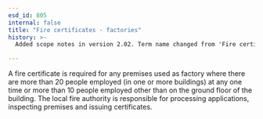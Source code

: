 ```yaml
---
esd_id: 805
internal: false
title: "Fire certificates - factories"
history: >-
  Added scope notes in version 2.02. Term name changed from 'Fire certificates - factories' to 'Fire and rescue - fire certificates - factories' in version 3.00. Name changed to 'Fire certificates - factories' in version 4.00.

---
```


A fire certificate is required for any premises used as factory where there are more than 20 people employed (in one or more buildings) at any one time or more than 10 people employed other than on the ground floor of the building.  The local fire authority is responsible for processing applications, inspecting premises and issuing certificates.

